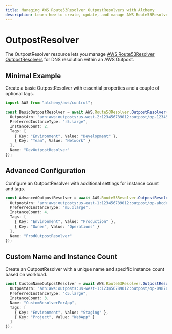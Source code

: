 ```yaml
---
title: Managing AWS Route53Resolver OutpostResolvers with Alchemy
description: Learn how to create, update, and manage AWS Route53Resolver OutpostResolvers using Alchemy Cloud Control.
---
```


# OutpostResolver

The OutpostResolver resource lets you manage [AWS Route53Resolver OutpostResolvers](https://docs.aws.amazon.com/route53resolver/latest/userguide/) for DNS resolution within an AWS Outpost.

## Minimal Example

Create a basic OutpostResolver with essential properties and a couple of optional tags.

```ts
import AWS from "alchemy/aws/control";

const BasicOutpostResolver = await AWS.Route53Resolver.OutpostResolver("BasicOutpostResolver", {
  OutpostArn: "arn:aws:outposts:us-west-2:123456789012:outpost/op-1234567890abcdef",
  PreferredInstanceType: "r5.large",
  InstanceCount: 2,
  Tags: [
    { Key: "Environment", Value: "Development" },
    { Key: "Team", Value: "Network" }
  ],
  Name: "DevOutpostResolver"
});
```

## Advanced Configuration

Configure an OutpostResolver with additional settings for instance count and tags.

```ts
const AdvancedOutpostResolver = await AWS.Route53Resolver.OutpostResolver("AdvancedOutpostResolver", {
  OutpostArn: "arn:aws:outposts:us-east-1:123456789012:outpost/op-abcdef1234567890",
  PreferredInstanceType: "m5.xlarge",
  InstanceCount: 4,
  Tags: [
    { Key: "Environment", Value: "Production" },
    { Key: "Owner", Value: "Operations" }
  ],
  Name: "ProdOutpostResolver"
});
```

## Custom Name and Instance Count

Create an OutpostResolver with a unique name and specific instance count based on workload.

```ts
const CustomNameOutpostResolver = await AWS.Route53Resolver.OutpostResolver("CustomNameOutpostResolver", {
  OutpostArn: "arn:aws:outposts:us-west-1:123456789012:outpost/op-0987654321fedcba",
  PreferredInstanceType: "c5.large",
  InstanceCount: 3,
  Name: "CustomResolverForApp",
  Tags: [
    { Key: "Environment", Value: "Staging" },
    { Key: "Project", Value: "WebApp" }
  ]
});
```